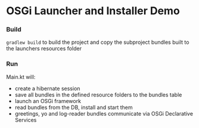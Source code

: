 # OSGi Launcher and Installer Demo

### Build
```gradlew build``` to build the project and copy the subproject bundles built to the launchers resources folder

### Run
Main.kt will:
- create a hibernate session
- save all bundles in the defined resource folders to the bundles table
- launch an OSGi framework
- read bundles from the DB, install and start them
- greetings, yo and log-reader bundles communicate via OSGi Declarative Services
 